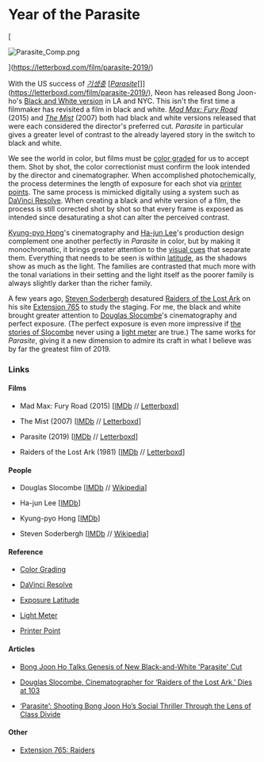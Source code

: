 # Year of the Parasite

[

![Parasite_Comp.png](https://images.squarespace-cdn.com/content/v1/5e13b779a521ce05b02b31c9/1580677793362-NJRQCJT2ZG3BTGNCRGE2/Parasite_Comp.png)



](https://letterboxd.com/film/parasite-2019/)

With the US success of _[기생충](https://letterboxd.com/film/parasite-2019/)_ [[](https://letterboxd.com/film/parasite-2019/)_[Parasite](https://letterboxd.com/film/parasite-2019/)_[]](https://letterboxd.com/film/parasite-2019/), Neon has released Bong Joon-ho's [Black and White version](https://www.hollywoodreporter.com/news/bong-joon-ho-black-white-parasite-cut-1274862) in LA and NYC. This isn't the first time a filmmaker has revisited a film in black and white. _[Mad Max: Fury Road](https://letterboxd.com/film/mad-max-fury-road/)_ (2015) and _[The Mist](https://letterboxd.com/film/the-mist/)_ (2007) both had black and white versions released that were each considered the director's preferred cut. _Parasite_ in particular gives a greater level of contrast to the already layered story in the switch to black and white.

We see the world in color, but films must be [color graded](https://en.wikipedia.org/wiki/Color_grading) for us to accept them. Shot by shot, the color correctionist must confirm the look intended by the director and cinematographer. When accomplished photochemically, the process determines the length of exposure for each shot via [printer points](https://en.wikipedia.org/wiki/Printer_point). The same process is mimicked digitally using a system such as [DaVinci Resolve](https://en.wikipedia.org/wiki/DaVinci_Resolve). When creating a black and white version of a film, the process is still corrected shot by shot so that every frame is exposed as intended since desaturating a shot can alter the perceived contrast.

[Kyung-pyo Hong](https://www.imdb.com/name/nm0393240/)'s cinematography and [Ha-jun Lee](https://www.imdb.com/name/nm4342766/)'s production design complement one another perfectly in _Parasite_ in color, but by making it monochromatic, it brings greater attention to the [visual cues](https://www.indiewire.com/2019/11/parasite-cinematographer-hong-kyung-pyo-1202189824/#!) that separate them. Everything that needs to be seen is within [latitude](https://en.wikipedia.org/wiki/Exposure_latitude), as the shadows show as much as the light. The families are contrasted that much more with the tonal variations in their setting and the light itself as the poorer family is always slightly darker than the richer family.

A few years ago, [Steven Soderbergh](https://www.imdb.com/name/nm0001752/) desatured [Raiders of the Lost Ark](https://letterboxd.com/film/raiders-of-the-lost-ark/) on his site [Extension 765](http://extension765.com/soderblogh/18-raiders) to study the staging. For me, the black and white brought greater attention to [Douglas Slocombe](https://www.imdb.com/name/nm0005878/)'s cinematography and perfect exposure. (The perfect exposure is even more impressive if [the stories of Slocombe](https://variety.com/2016/film/people-news/douglas-slocombe-dead-raiders-of-the-lost-ark-cinematographer-1201711843/#!) never using a [light meter](https://en.wikipedia.org/wiki/Light_meter) are true.) The same works for _Parasite_, giving it a new dimension to admire its craft in what I believe was by far the greatest film of 2019.

### Links

#### Films

- Mad Max: Fury Road (2015) [[IMDb](https://www.imdb.com/title/tt1392190/reference) // [Letterboxd](https://letterboxd.com/film/mad-max-fury-road/)]
    
- The Mist (2007) [[IMDb](https://www.imdb.com/title/tt0884328/reference) // [Letterboxd](https://letterboxd.com/film/the-mist/)]
    
- Parasite (2019) [[IMDb](https://www.imdb.com/title/tt6751668/reference) // [Letterboxd](https://letterboxd.com/film/parasite-2019/)]
    
- Raiders of the Lost Ark (1981) [[IMDb](https://www.imdb.com/title/tt0082971/reference) // [Letterboxd](https://letterboxd.com/film/raiders-of-the-lost-ark/)]
    

#### People

- Douglas Slocombe [[IMDb](https://www.imdb.com/name/nm0005878/) // [Wikipedia](https://en.wikipedia.org/wiki/Douglas_Slocombe)]
    
- Ha-jun Lee [[IMDb](https://www.imdb.com/name/nm4342766/)]
    
- Kyung-pyo Hong [[IMDb](https://www.imdb.com/name/nm0393240/)]
    
- Steven Soderbergh [[IMDb](https://www.imdb.com/name/nm0001752/) // [Wikipedia](https://en.wikipedia.org/wiki/Steven_Soderbergh)]
    

#### Reference

- [Color Grading](https://en.wikipedia.org/wiki/Color_grading)
    
- [DaVinci Resolve](https://en.wikipedia.org/wiki/DaVinci_Resolve)
    
- [Exposure Latitude](https://en.wikipedia.org/wiki/Exposure_latitude)
    
- [Light Meter](https://en.wikipedia.org/wiki/Light_meter)
    
- [Printer Point](https://en.wikipedia.org/wiki/Printer_point)
    

#### Articles

- [Bong Joon Ho Talks Genesis of New Black-and-White 'Parasite' Cut](https://www.hollywoodreporter.com/news/bong-joon-ho-black-white-parasite-cut-1274862)
    
- [Douglas Slocombe, Cinematographer for ‘Raiders of the Lost Ark,’ Dies at 103](https://variety.com/2016/film/people-news/douglas-slocombe-dead-raiders-of-the-lost-ark-cinematographer-1201711843/#!)
    
- [‘Parasite’: Shooting Bong Joon Ho’s Social Thriller Through the Lens of Class Divide](https://www.indiewire.com/2019/11/parasite-cinematographer-hong-kyung-pyo-1202189824/#!)
    

#### Other

- [Extension 765: Raiders](http://extension765.com/soderblogh/18-raiders)
